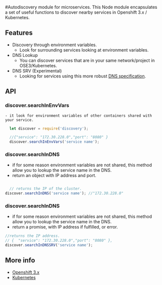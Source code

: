 #Autodiscovery module for microservices.
This Node module encapsulates a set of useful functions to discover nearby services in Openshift 3.x / Kubernetes.

## Features

- Discovery through environment variables.
  - Look for surrounding services looking at environment variables.
- DNS Lookup
  - You can discover services that are in your same network/project in OSE3/Kubernetes.
- DNS SRV (Experimental)
  - Looking for services using this more robust [DNS specification](https://en.wikipedia.org/wiki/SRV_record).

## API

  ### discover.searchInEnvVars
    - it look for environment variables of other containers shared with your service.

```javascript
  let discover = require('discovery');

  //{"service": "172.30.228.0","port": "8080" }
  discover.searchInEnvVars('service name');
```

  ### discover.searchInDNS
  - if for some reason environment variables are not shared, this method allow you to lookup the service name in the DNS.  
  - return an object with IP address and port.

```javascript

  // returns the IP of the cluster.
discover.searchInDNS('service name'); //"172.30.228.0"
```

  ### discover.searchInDNS
  - if for some reason environment variables are not shared, this method allow you to lookup the service name in the DNS.  
  - return a promise, with IP address if fulfilled, or error.

```javascript
//returns the IP address.
// {  "service": "172.30.228.0","port": "8080" },
discover.searchInDNSSRV('service name');  
```

## More info

- [Openshift 3.x](https://docs.openshift.com/enterprise/3.0/getting_started/index.html)
- [Kubernetes](http://kubernetes.io/docs/user-guide/servicesSS)
